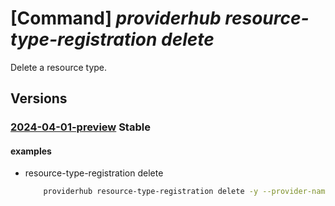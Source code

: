 # [Command] _providerhub resource-type-registration delete_

Delete a resource type.

## Versions

### [2024-04-01-preview](/Resources/mgmt-plane/L3N1YnNjcmlwdGlvbnMve30vcHJvdmlkZXJzL21pY3Jvc29mdC5wcm92aWRlcmh1Yi9wcm92aWRlcnJlZ2lzdHJhdGlvbnMve30vcmVzb3VyY2V0eXBlcmVnaXN0cmF0aW9ucy97fQ==/2024-04-01-preview.xml) **Stable**

<!-- mgmt-plane /subscriptions/{}/providers/microsoft.providerhub/providerregistrations/{}/resourcetyperegistrations/{} 2024-04-01-preview -->

#### examples

- resource-type-registration delete
    ```bash
        providerhub resource-type-registration delete -y --provider-namespace "{providerNamespace}" --resource-type "extensionresourcetype"
    ```
